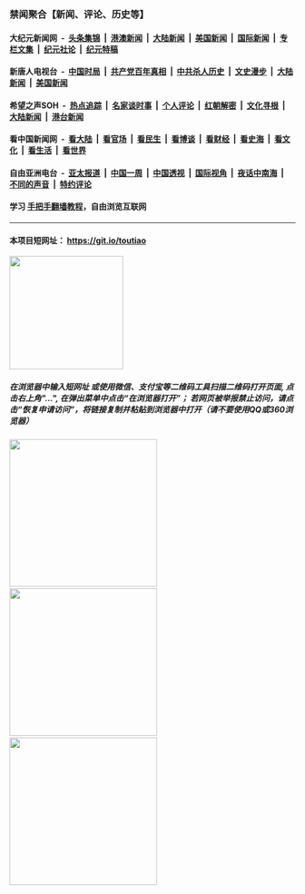 ### 禁闻聚合【新闻、评论、历史等】

#### 大纪元新闻网 &nbsp;-&nbsp; [头条集锦](indexes/E头条集锦.md?t=03130131) &nbsp;|&nbsp; [港澳新闻](indexes/E港澳新闻.md?t=03130131)  &nbsp;|&nbsp; [大陆新闻](indexes/E大陆新闻.md?t=03130131) &nbsp;|&nbsp; [美国新闻](indexes/E美国新闻.md?t=03130131) &nbsp;|&nbsp; [国际新闻](indexes/E国际新闻.md?t=03130131) &nbsp;|&nbsp; [专栏文集](indexes/E专栏文集.md?t=03130131) &nbsp;|&nbsp; [纪元社论](indexes/E纪元社论.md?t=03130131) &nbsp;|&nbsp; [纪元特稿](indexes/E纪元特稿.md?t=03130131) 

#### 新唐人电视台 &nbsp;-&nbsp; [中国时局](indexes/N中国时局.md?t=03130131) &nbsp;|&nbsp; [共产党百年真相](indexes/N共产党百年真相.md?t=03130131) &nbsp;|&nbsp; [中共杀人历史](indexes/N中共杀人历史.md?t=03130131) &nbsp;|&nbsp; [文史漫步](indexes/N文史漫步.md?t=03130131) &nbsp;|&nbsp; [大陆新闻](indexes/N大陆新闻.md?t=03130131) &nbsp;|&nbsp; [美国新闻](indexes/N美国新闻.md?t=03130131)

#### 希望之声SOH &nbsp;-&nbsp; [热点追踪](indexes/H热点追踪.md?t=03130131) &nbsp;|&nbsp; [名家谈时事](indexes/H名家谈时事.md?t=03130131) &nbsp;|&nbsp; [个人评论](indexes/H个人评论.md?t=03130131)  &nbsp;|&nbsp; [红朝解密](indexes/H红朝解密.md?t=03130131) &nbsp;|&nbsp; [文化寻根](indexes/H文化寻根.md?t=03130131) &nbsp;|&nbsp; [大陆新闻](indexes/H大陆新闻.md?t=03130131) &nbsp;|&nbsp; [港台新闻](indexes/H港台新闻.md?t=03130131)

#### 看中国新闻网 &nbsp;-&nbsp; [看大陆](indexes/S看大陆.md?t=03130131) &nbsp;|&nbsp; [看官场](indexes/S看官场.md?t=03130131) &nbsp;|&nbsp; [看民生](indexes/S看民生.md?t=03130131)  &nbsp;|&nbsp; [看博谈](indexes/S看博谈.md?t=03130131) &nbsp;|&nbsp; [看财经](indexes/S看财经.md?t=03130131) &nbsp;|&nbsp; [看史海](indexes/S看史海.md?t=03130131) &nbsp;|&nbsp; [看文化](indexes/S看文化.md?t=03130131) &nbsp;|&nbsp; [看生活](indexes/S看生活.md?t=03130131) &nbsp;|&nbsp; [看世界](indexes/S看世界.md?t=03130131)

#### 自由亚洲电台 &nbsp;-&nbsp; [亚太报道](indexes/R亚太报道.md?t=03130131) &nbsp;|&nbsp; [中国一周](indexes/R中国一周.md?t=03130131) &nbsp;|&nbsp; [中国透视](indexes/R中国透视.md?t=03130131)  &nbsp;|&nbsp; [国际视角](indexes/R国际视角.md?t=03130131) &nbsp;|&nbsp; [夜话中南海](indexes/R夜话中南海.md?t=03130131) &nbsp;|&nbsp; [不同的声音](indexes/R不同的声音.md?t=03130131) &nbsp;|&nbsp; [特约评论](indexes/R特约评论.md?t=03130131)

#### 学习 [手把手翻墙教程](https://github.com/gfw-breaker/guides/wiki)，自由浏览互联网

----

#### 本项目短网址： https://git.io/toutiao
<img src="https://raw.githubusercontent.com/gfw-breaker/banned-news/master/scripts/img/qr.png" width="200px"/>  

##### 在浏览器中输入短网址 或使用微信、支付宝等二维码工具扫描二维码打开页面, 点击右上角"...", 在弹出菜单中点击“在浏览器打开”； 若网页被举报禁止访问，请点击“恢复申请访问”，将链接复制并粘贴到浏览器中打开（请不要使用QQ或360浏览器）

<img src="https://raw.githubusercontent.com/gfw-breaker/banned-news/master/scripts/img/1.png" width="260px"/> &nbsp; <img src="https://raw.githubusercontent.com/gfw-breaker/banned-news/master/scripts/img/2.png" width="260px"/> &nbsp; <img src="https://raw.githubusercontent.com/gfw-breaker/banned-news/master/scripts/img/3.png" width="260px"/>
